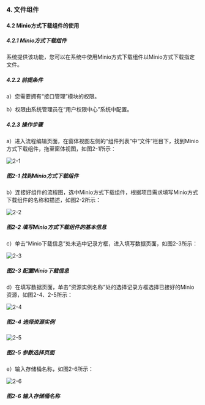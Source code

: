 ### 4. 文件组件

#### 4.2 Minio方式下载组件的使用

##### 4.2.1 Minio方式下载组件

系统提供该功能，您可以在系统中使用Minio方式下载组件以Minio方式下载指定文件。

##### 4.2.2 前提条件

a）您需要拥有“接口管理”模块的权限。

b）权限由系统管理员在“用户权限中心”系统中配置。

##### 4.2.3 操作步骤

a）进入流程编辑页面，在窗体视图左侧的“组件列表”中“文件”栏目下，找到Minio方式下载组件，拖至窗体视图，如图2-1所示：

![2-1](https://www.feisuanyz.com/fsimage/zc-image/cz_22_4_6_1.png)

##### 图2-1 找到Minio方式下载组件

b）连接好组件的流程图，选中Minio方式下载组件，根据项目需求填写Minio方式下载组件的名称和描述，如图2-2所示：

![2-2](https://www.feisuanyz.com/fsimage/zc-image/cz_22_4_6_2.png)

##### 图2-2 填写Minio方式下载组件的基本信息

c）单击“Minio下载信息”处未选中记录方框，进入填写数据页面，如图2-3所示：

![2-3](https://www.feisuanyz.com/fsimage/zc-image/cz_22_4_6_3.png)

##### 图2-3 配置Minio下载信息

d）在填写数据页面，单击“资源实例名称”处的选择记录方框选择已接好的Minio资源，如图2-4、2-5所示：

![2-4](https://www.feisuanyz.com/fsimage/zc-image/cz_22_4_6_5.png)

##### 图2-4 选择资源实例

![2-5](https://www.feisuanyz.com/fsimage/zc-image/cz_22_4_6_6.png)

##### 图2-5 参数选择页面

e）输入存储桶名称，如图2-6所示：

![2-6](https://www.feisuanyz.com/fsimage/zc-image/cz_22_4_6_7.png)

##### 图2-6 输入存储桶名称
